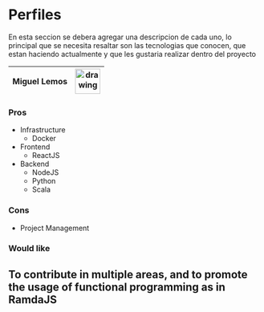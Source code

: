 # Perfiles
En esta seccion se debera agregar una descripcion de cada uno, lo principal que se necesita resaltar son las tecnologias que conocen, que estan haciendo actualmente y que les gustaria realizar dentro del proyecto


| Miguel Lemos |   <img src="https://avatars0.githubusercontent.com/u/9152392?s=460&v=4" alt="drawing" width="50"/> |
|--|--|
### Pros 
  - Infrastructure 
    - Docker
  - Frontend
    - ReactJS
  - Backend
    - NodeJS
    - Python
    - Scala
### Cons
  - Project Management
### Would like
To contribute in multiple areas, and to promote the usage of functional programming as in RamdaJS
-----

